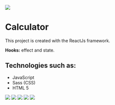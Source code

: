 ![](https://ldulivo.github.io/ldulivo/img/react_calculator.png)

# Calculator

This project is created with the ReactJs framework.

**Hooks:** effect and state.

## Technologies such as:

- JavaScript
- Sass (CSS)
- HTML 5

![](https://ldulivo.github.io/ldulivo/img/icons/icons8-html-5-48.png)
![](https://ldulivo.github.io/ldulivo/img/icons/icons8-css3-48.png)
![](https://ldulivo.github.io/ldulivo/img/icons/icons8-sass-48.png)
![](https://ldulivo.github.io/ldulivo/img/icons/icons8-javascript-48.png)
![](https://ldulivo.github.io/ldulivo/img/icons/icons8-react-native-48.png)
